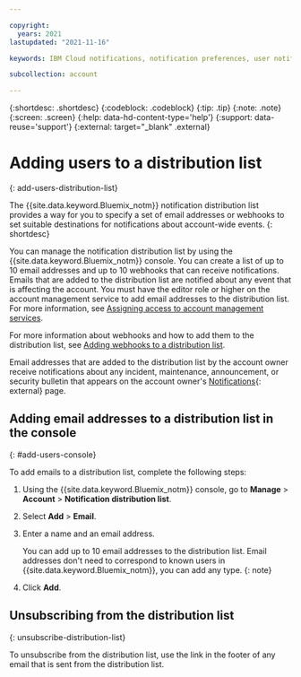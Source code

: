 ```yaml
---

copyright:
  years: 2021
lastupdated: "2021-11-16"

keywords: IBM Cloud notifications, notification preferences, user notifications, distribution list, notification distribution list

subcollection: account

---
```


{:shortdesc: .shortdesc}
{:codeblock: .codeblock}
{:tip: .tip}
{:note: .note}
{:screen: .screen}
{:help: data-hd-content-type='help'} 
{:support: data-reuse='support'} 
{:external: target="_blank" .external}

# Adding users to a distribution list 
{: add-users-distribution-list}

The {{site.data.keyword.Bluemix_notm}} notification distribution list provides a way for you to specify a set of email addresses or webhooks to set suitable destinations for notifications about account-wide events.
{: shortdesc}

You can manage the notification distribution list by using the {{site.data.keyword.Bluemix_notm}} console. You can create a list of up to 10 email addresses and up to 10 webhooks that can receive notifications. Emails that are added to the distribution list are notified about any event that is affecting the account. You must have the editor role or higher on the account management service to add email addresses to the distribution list. For more information, see [Assigning access to account management services](/docs/account?topic=account-account-services).

For more information about webhooks and how to add them to the distribution list, see [Adding webhooks to a distribution list](/docs/account?topic=account-webhook-distribution-list).

Email addresses that are added to the distribution list by the account owner receive notifications about any incident, maintenance, announcement, or security bulletin that appears on the account owner's [Notifications](/notifications){: external} page. 

## Adding email addresses to a distribution list in the console
{: #add-users-console}

To add emails to a distribution list, complete the following steps: 
1. Using the {{site.data.keyword.Bluemix_notm}} console, go to **Manage** > **Account** > **Notification distribution list**. 
2. Select **Add** > **Email**. 
3. Enter a name and an email address. 

    You can add up to 10 email addresses to the distribution list. Email addresses don't need to correspond to known users in {{site.data.keyword.Bluemix_notm}}, you can add any type.
    {: note}

4. Click **Add**. 

## Unsubscribing from the distribution list
{: unsubscribe-distribution-list}

To unsubscribe from the distribution list, use the link in the footer of any email that is sent from the distribution list. 
